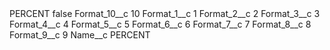 <?xml version="1.0" encoding="UTF-8"?>
<CustomMetadata xmlns="http://soap.sforce.com/2006/04/metadata" xmlns:xsi="http://www.w3.org/2001/XMLSchema-instance" xmlns:xsd="http://www.w3.org/2001/XMLSchema">
    <label>PERCENT</label>
    <protected>false</protected>
    <values>
        <field>Format_10__c</field>
        <value xsi:type="xsd:string">10</value>
    </values>
    <values>
        <field>Format_1__c</field>
        <value xsi:type="xsd:string">1</value>
    </values>
    <values>
        <field>Format_2__c</field>
        <value xsi:type="xsd:string">2</value>
    </values>
    <values>
        <field>Format_3__c</field>
        <value xsi:type="xsd:string">3</value>
    </values>
    <values>
        <field>Format_4__c</field>
        <value xsi:type="xsd:string">4</value>
    </values>
    <values>
        <field>Format_5__c</field>
        <value xsi:type="xsd:string">5</value>
    </values>
    <values>
        <field>Format_6__c</field>
        <value xsi:type="xsd:string">6</value>
    </values>
    <values>
        <field>Format_7__c</field>
        <value xsi:type="xsd:string">7</value>
    </values>
    <values>
        <field>Format_8__c</field>
        <value xsi:type="xsd:string">8</value>
    </values>
    <values>
        <field>Format_9__c</field>
        <value xsi:type="xsd:string">9</value>
    </values>
    <values>
        <field>Name__c</field>
        <value xsi:type="xsd:string">PERCENT</value>
    </values>
</CustomMetadata>
